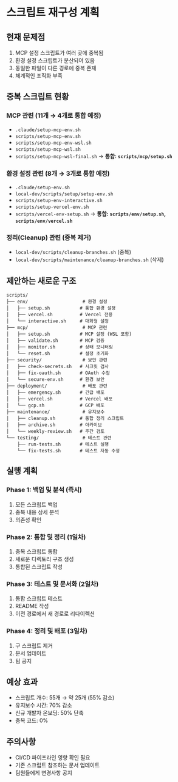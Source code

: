 # 스크립트 재구성 계획

## 현재 문제점

1. MCP 설정 스크립트가 여러 곳에 중복됨
2. 환경 설정 스크립트가 분산되어 있음
3. 동일한 파일이 다른 경로에 중복 존재
4. 체계적인 조직화 부족

## 중복 스크립트 현황

### MCP 관련 (11개 → 4개로 통합 예정)

- `.claude/setup-mcp-env.sh`
- `scripts/setup-mcp-env.sh`
- `scripts/setup-mcp-env-wsl.sh`
- `scripts/setup-mcp-wsl.sh`
- `scripts/setup-mcp-wsl-final.sh`
  → **통합: `scripts/mcp/setup.sh`**

### 환경 설정 관련 (8개 → 3개로 통합 예정)

- `.claude/setup-env.sh`
- `local-dev/scripts/setup/setup-env.sh`
- `scripts/setup-env-interactive.sh`
- `scripts/setup-vercel-env.sh`
- `scripts/vercel-env-setup.sh`
  → **통합: `scripts/env/setup.sh`, `scripts/env/vercel.sh`**

### 정리(Cleanup) 관련 (중복 제거)

- `local-dev/scripts/cleanup-branches.sh` (중복)
- `local-dev/scripts/maintenance/cleanup-branches.sh` (삭제)

## 제안하는 새로운 구조

```
scripts/
├── env/                    # 환경 설정
│   ├── setup.sh           # 통합 환경 설정
│   ├── vercel.sh          # Vercel 전용
│   └── interactive.sh     # 대화형 설정
├── mcp/                    # MCP 관련
│   ├── setup.sh           # MCP 설정 (WSL 포함)
│   ├── validate.sh        # MCP 검증
│   ├── monitor.sh         # 상태 모니터링
│   └── reset.sh           # 설정 초기화
├── security/               # 보안 관련
│   ├── check-secrets.sh   # 시크릿 검사
│   ├── fix-oauth.sh       # OAuth 수정
│   └── secure-env.sh      # 환경 보안
├── deployment/             # 배포 관련
│   ├── emergency.sh       # 긴급 배포
│   ├── vercel.sh          # Vercel 배포
│   └── gcp.sh             # GCP 배포
├── maintenance/            # 유지보수
│   ├── cleanup.sh         # 통합 정리 스크립트
│   ├── archive.sh         # 아카이브
│   └── weekly-review.sh   # 주간 검토
└── testing/                # 테스트 관련
    ├── run-tests.sh       # 테스트 실행
    └── fix-tests.sh       # 테스트 자동 수정
```

## 실행 계획

### Phase 1: 백업 및 분석 (즉시)

1. 모든 스크립트 백업
2. 중복 내용 상세 분석
3. 의존성 확인

### Phase 2: 통합 및 정리 (1일차)

1. 중복 스크립트 통합
2. 새로운 디렉토리 구조 생성
3. 통합된 스크립트 작성

### Phase 3: 테스트 및 문서화 (2일차)

1. 통합 스크립트 테스트
2. README 작성
3. 이전 경로에서 새 경로로 리다이렉션

### Phase 4: 정리 및 배포 (3일차)

1. 구 스크립트 제거
2. 문서 업데이트
3. 팀 공지

## 예상 효과

- 스크립트 개수: 55개 → 약 25개 (55% 감소)
- 유지보수 시간: 70% 감소
- 신규 개발자 온보딩: 50% 단축
- 중복 코드: 0%

## 주의사항

- CI/CD 파이프라인 영향 확인 필요
- 기존 스크립트 참조하는 문서 업데이트
- 팀원들에게 변경사항 공지

